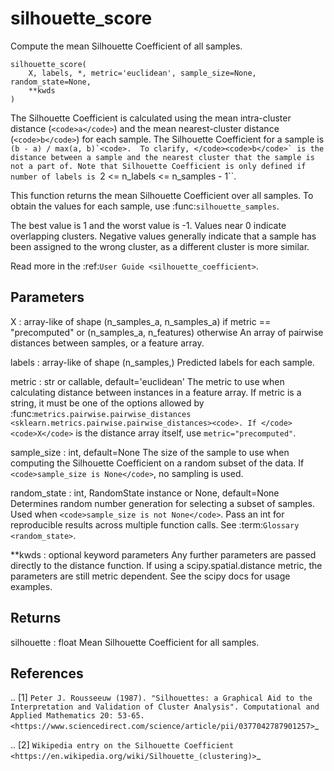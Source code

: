 # silhouette_score







Compute the mean Silhouette Coefficient of all samples.

<pre><code>silhouette_score(
    X, labels, *, metric=&#x27;euclidean&#x27;, sample_size=None, random_state=None,
    **kwds
)</code></pre>




The Silhouette Coefficient is calculated using the mean intra-cluster
distance (`<code>a</code>`) and the mean nearest-cluster distance (`<code>b</code>`) for each
sample.  The Silhouette Coefficient for a sample is ``(b - a) / max(a,
b)`<code>.  To clarify, </code><code>b</code>` is the distance between a sample and the nearest
cluster that the sample is not a part of.
Note that Silhouette Coefficient is only defined if number of labels
is ``2 <= n_labels <= n_samples - 1``.

This function returns the mean Silhouette Coefficient over all samples.
To obtain the values for each sample, use :func:<code>silhouette_samples</code>.

The best value is 1 and the worst value is -1. Values near 0 indicate
overlapping clusters. Negative values generally indicate that a sample has
been assigned to the wrong cluster, as a different cluster is more similar.

Read more in the :ref:`User Guide <silhouette_coefficient>`.

Parameters
----------
X : array-like of shape (n_samples_a, n_samples_a) if metric ==             "precomputed" or (n_samples_a, n_features) otherwise
    An array of pairwise distances between samples, or a feature array.

labels : array-like of shape (n_samples,)
    Predicted labels for each sample.

metric : str or callable, default='euclidean'
    The metric to use when calculating distance between instances in a
    feature array. If metric is a string, it must be one of the options
    allowed by :func:`metrics.pairwise.pairwise_distances
    <sklearn.metrics.pairwise.pairwise_distances><code>. If </code><code>X</code>` is
    the distance array itself, use ``metric="precomputed"``.

sample_size : int, default=None
    The size of the sample to use when computing the Silhouette Coefficient
    on a random subset of the data.
    If `<code>sample_size is None</code>`, no sampling is used.

random_state : int, RandomState instance or None, default=None
    Determines random number generation for selecting a subset of samples.
    Used when `<code>sample_size is not None</code>`.
    Pass an int for reproducible results across multiple function calls.
    See :term:`Glossary <random_state>`.

**kwds : optional keyword parameters
    Any further parameters are passed directly to the distance function.
    If using a scipy.spatial.distance metric, the parameters are still
    metric dependent. See the scipy docs for usage examples.

Returns
-------
silhouette : float
    Mean Silhouette Coefficient for all samples.

References
----------

.. [1] `Peter J. Rousseeuw (1987). "Silhouettes: a Graphical Aid to the
   Interpretation and Validation of Cluster Analysis". Computational
   and Applied Mathematics 20: 53-65.
   <https://www.sciencedirect.com/science/article/pii/0377042787901257>`_

.. [2] `Wikipedia entry on the Silhouette Coefficient
       <https://en.wikipedia.org/wiki/Silhouette_(clustering)>`_